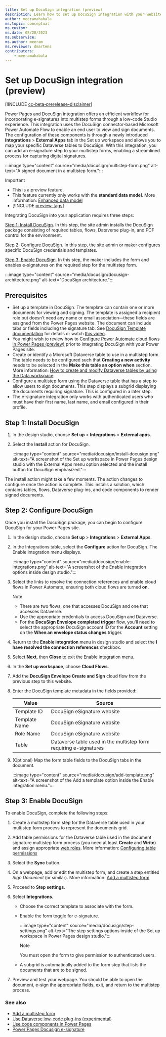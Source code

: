 ```yaml
---
title: Set up DocuSign integration (preview)
description: Learn how to set up DocuSign integration with your website. Include document generation and e-signature functionality in multistep forms using DocuSign in Power Pages.
author: meeramahabala
ms.topic: conceptual
ms.custom: 
ms.date: 08/28/2023
ms.subservice:
ms.author: meeram 
ms.reviewer: dmartens
contributors:
    - meeramahabala
---
```

# Set up DocuSign integration (preview)

[!INCLUDE [cc-beta-prerelease-disclaimer](../includes/cc-beta-prerelease-disclaimer.md)]

Power Pages and DocuSign integration offers an efficient workflow for incorporating e-signatures into multistep forms through a low-code Studio experience. This integration uses the DocuSign connector-based Microsoft Power Automate Flow to enable an end user to view and sign documents. The configuration of these components is through a newly introduced **Integrations** > **External Apps** tab in the Set up workspace and allows you to map your specific Dataverse tables to DocuSign. With this integration, you can add an e-signature step to your multistep forms, enabling a streamlined process for capturing digital signatures.

:::image type="content" source="media/docusign/multistep-form.png" alt-text="A signed document in a multistep form.":::


> [!IMPORTANT]
> - This is a preview feature.
> - This feature currently only works with the **standard data model**. More information: [Enhanced data model](../admin/enhanced-data-model.md)
> - [!INCLUDE [preview-tags](../includes/cc-preview-features-definition.md)]

Integrating DocuSign into your application requires three steps:

[Step 1: Install DocuSign](#step-1-install-docusign). In this step, the site admin installs the DocuSign package consisting of required tables, flows, Dataverse plug-in, and PCF control for the environment.

[Step 2: Configure DocuSign](#step-2-configure-docusign). In this step, the site admin or maker configures specific DocuSign credentials and templates.

[Step 3: Enable DocuSign](#step-3-enable-docusign). In this step, the maker includes the form and enables e-signatures on the required step for the multistep form.

:::image type="content" source="media/docusign/docusign-architecture.png" alt-text="DocuSign architecture.":::

## Prerequisites

- Set up a template in DocuSign. The template can contain one or more documents for viewing and signing. The template is assigned a recipient role but doesn't need any name or email association—these fields are assigned from the Power Pages website. The document can include tabs or fields including the signature tab. See [DocuSign Template documentation](https://support.docusign.com/s/document-item?language=en_US&bundleId=xry1643227563338&topicId=uab1578456394214.html&_LANG=enus) for details or watch [this video](https://support.docusign.com/s/articles/Create-a-DocuSign-Template?language=en_US).
- You might wish to review how to [Configure Power Automate cloud flows in Power Pages (preview)](../configure/cloud-flow-integration.md) prior to integrating DocuSign with your Power Pages site.
- Create or identify a Microsoft Dataverse table to use in a multistep form. The table needs to be configured such that **Creating a new activity** needs to be selected in the **Make this table an option when** section. More information: [How to create and modify Dataverse tables by using the Data workspace](../configure/data-workspace-tables.md).
- Configure a [multistep form](../getting-started/multistep-forms.md) using the Dataverse table that has a step to allow users to sign documents. This step displays a subgrid displaying the documents requiring signature. This is configured in a later step. 
- The e-signature integration only works with authenticated users who must have their first name, last name, and email configured in their profile.

## Step 1: Install DocuSign

1. In the design studio, choose **Set up** > **Integrations** > **External apps**.
1. Select the **Install** action for DocuSign. 

   :::image type="content" source="media/docusign/install-docusign.png" alt-text="A screenshot of the Set up workspace in Power Pages design studio with the External Apps menu option selected and the install button for DocuSign emphasized.":::

The install action might take a few moments. The action changes to configure once the action is complete. This installs a solution, which contains tables, flows, Dataverse plug-ins, and code components to render signed documents.

## Step 2: Configure DocuSign

Once you install the DocuSign package, you can begin to configure DocuSign for your Power Pages site.

1. In the design studio, choose **Set up** > **Integrations** > **External Apps**.
1. In the Integrations table, select the **Configure** action for DocuSign.
The Enable integration menu displays.

   :::image type="content" source="media/docusign/enable-integrations.png" alt-text="A screenshot of the Enable integration options inside design studio.":::

1. Select the links to resolve the connection references and enable cloud flows in Power Automate, ensuring both cloud flows are turned **on**.
    > [!NOTE]
    > - There are two flows, one that accesses DocuSign and one that accesses Dataverse.
    > - Use the appropriate credentials to access DocuSign and Dataverse.
    > - For the **DocuSign Envelope completed trigger** flow, you'll need to select the appropriate DocuSign account ID for the **Account** setting on the **When an envelope status changes** trigger.

1. Return to the **Enable integration** menu in design studio and select the **I have resolved the connection references** checkbox.
1. Select **Next**, then **Close** to exit the Enable integration menu.
1. In the **Set up workspace**, choose **Cloud Flows**.
1. Add the **DocuSign Envelope Create and Sign** cloud flow from the previous step to this website.
1. Enter the DocuSign template metadata in the fields provided: 

   | Value | Source |
   |-|-|
   | Template ID | DocuSign eSignature website |
   | Template Name | DocuSign eSignature website |
   | Role Name | DocuSign eSignature website |
   | Table | Dataverse table used in the multistep form requiring e-signatures |

1. (Optional) Map the form table fields to the DocuSign tabs in the document.

    :::image type="content" source="media/docusign/add-template.png" alt-text="A screenshot of the Add a template option inside the Enable integration menu.":::

## Step 3: Enable DocuSign

To enable DocuSign, complete the following steps:

1. Create a multistep form step for the Dataverse table used in your multistep form process to represent the documents grid. 
1. Add table permissions for the Dataverse table used in the document signature multistep form process (you need at least **Create** and **Write**) and assign appropriate [web roles](../security/create-web-roles.md). More information: [Configuring table permissions](../security/table-permissions.md)
1. Select the **Sync** button.
1. On a webpage, add or edit the multistep form, and create a step entitled *Sign Document* (or similar). More information: [Add a multistep form](../getting-started/multistep-forms.md)
1. Proceed to **Step settings**.
1. Select **Integrations**.
    - Choose the correct template to associate with the form.
    - Enable the form toggle for e-signature.
    
        :::image type="content" source="media/docusign/step-settings.png" alt-text="The step settings options inside of the Set up workspace in Power Pages design studio.":::

        > [!NOTE] 
        > You must open the form to give permission to authenticated users.
    - A subgrid is automatically added to the form step that lists the documents that are to be signed.

1. Preview and test your webpage. You should be able to open the document, e-sign the appropriate fields, exit, and return to the multistep process.

### See also

- [Add a multistep form](../getting-started/multistep-forms.md)
- [Use Dataverse low-code plug-ins (experimental)](/power-apps/maker/data-platform/low-code-plug-ins)
- [Use code components in Power Pages](../configure/component-framework.md)  
- [Power Pages Docusign e-signature](https://youtu.be/xvxspc-jLDE?feature=shared)

